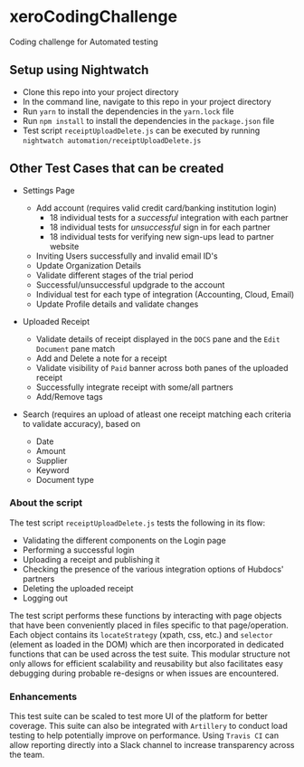 # xeroCodingChallenge
Coding challenge for Automated testing

## Setup using Nightwatch
- Clone this repo into your project directory
- In the command line, navigate to this repo in your project directory
- Run `yarn` to install the dependencies in the `yarn.lock` file
- Run `npm install` to install the dependencies in the `package.json` file
- Test script `receiptUploadDelete.js` can be executed by running `nightwatch automation/receiptUploadDelete.js`

## Other Test Cases that can be created
- Settings Page
  - Add account (requires valid credit card/banking institution login)
    - 18 individual tests for a _successful_ integration with each partner
    - 18 individual tests for _unsuccessful_ sign in for each partner
    - 18 individual tests for verifying new sign-ups lead to partner website
  - Inviting Users successfully and invalid email ID's
  - Update Organization Details
  - Validate different stages of the trial period
  - Successful/unsuccessful updgrade to the account
  - Individual test for each type of integration (Accounting, Cloud, Email)
  - Update Profile details and validate changes
  
- Uploaded Receipt
  - Validate details of receipt displayed in the `DOCS` pane and the `Edit Document` pane match
  - Add and Delete a note for a receipt
  - Validate visibility of `Paid` banner across both panes of the uploaded receipt
  - Successfully integrate receipt with some/all partners
  - Add/Remove tags
  
- Search (requires an upload of atleast one receipt matching each criteria to validate accuracy), based on
  - Date
  - Amount
  - Supplier
  - Keyword
  - Document type
  
### About the script
The test script `receiptUploadDelete.js` tests the following in its flow:
  - Validating the different components on the Login page
  - Performing a successful login
  - Uploading a receipt and publishing it
  - Checking the presence of the various integration options of Hubdocs' partners
  - Deleting the uploaded receipt
  - Logging out
  
The test script performs these functions by interacting with page objects that have been conveniently placed in files specific to that page/operation. Each object contains its `locateStrategy` (xpath, css, etc.) and `selector` (element as loaded in the DOM) which are then incorporated in dedicated functions that can be used across the test suite. This modular structure not only allows for efficient scalability and reusability but also facilitates easy debugging during probable re-designs or when issues are encountered.

### Enhancements
This test suite can be scaled to test more UI of the platform for better coverage. This suite can also be integrated with `Artillery` to conduct load testing to help potentially improve on performance. Using `Travis CI` can allow reporting directly into a Slack channel to increase transparency across the team.
